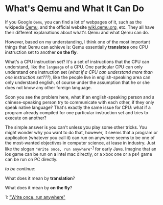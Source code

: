 # What's Qemu and What It Can Do

If you Google `Qemu`, you can find a lot of webpages of it, such as the wikipedia [Qemu](http://en.wikipedia.org/wiki/QEMU), and the official website [wiki.qemu.org](http://wiki.qemu.org/Main_Page), etc. They all have their different explanations about what's Qemu and what Qemu can do. 

However, based on my understanding, I think one of the most important things that Qemu can achieve is: Qemu essentially **translates** one CPU instruction set to another **on the fly**.

What's a CPU instruction set? It's a set of instructions that the CPU can understand, like the `language` of a CPU. One particular CPU can only understand one instruction set (*what if a CPU can understand more than one instruction set???*), like the people live in english-speaking area can only understand english, of course under the assumption that he or she does not know any other foreign language.

Soon you see the problem here, what if an english-speaking person and a chinese-speaking person try to communicate with each other, if they only speak native language? That's exactly the same issue for CPU: what if a program already compiled for one particular instruction set and tries to execute on another?

The simple answer is you can't unless you play some other tricks. You might wonder why you want to do that, however, it seems that a program or application (whatever you call it) can run on anywhere seems to be one of the most-wanted objectives in computer science, at lease in industry. Just like the slogan `"Write once, run anywhere"`<sup>[1](#slogan)</sup> for early Java. Imagine that an ios game can be run on a intel mac directly, or a xbox one or a ps4 game can be run on PC directly. 

*to be continue*:

What does it mean by **translation**?

What does it mean by **on the fly**?

<a name="slogan">1</a>: ["Write once, run anywhere"](http://en.wikipedia.org/wiki/Write_once,_run_anywhere)